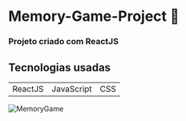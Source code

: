 # Memory-Game-Project 🦠

### Projeto criado com ReactJS 



## Tecnologias usadas

<table>
<tr>
<td>
ReactJS
</td>
  <td>
JavaScript
</td>
  <td>
CSS
</td>
</tr>
</table>

![MemoryGame](https://user-images.githubusercontent.com/54215624/147895207-f2934191-b9b2-4caa-ae4d-3edb9cc9dfa9.png)
